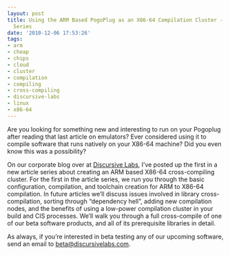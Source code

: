 ```yaml
---
layout: post
title: Using the ARM Based PogoPlug as an X86-64 Compilation Cluster - An Article
  Series
date: '2010-12-06 17:53:26'
tags:
- arm
- cheap
- chips
- cloud
- cluster
- compilation
- compiling
- cross-compiling
- discursive-labs
- linux
- x86-64
---
```



Are you looking for something new and interesting to run on your Pogoplug after reading that last article on emulators? Ever considered using it to compile software that runs natively on your X86-64 machine? Did you even know this was a possibility?

On our corporate blog over at [Discursive Labs](http://www.discursivelabs.com), I’ve posted up the first in a new article series about creating an ARM based X86-64 cross-compiling cluster. For the first in the article series, we run you through the basic configuration, compilation, and toolchain creation for ARM to X86-64 compilation. In future articles we’ll discuss issues involved in library cross-compilation, sorting through “dependency hell”, adding new compilation nodes, and the benefits of using a low-power compilation cluster in your build and CIS processes. We’ll walk you through a full cross-compile of one of our beta software products, and all of its prerequisite libraries in detail.

As always, if you’re interested in beta testing any of our upcoming software, send an email to beta@discursivelabs.com.


